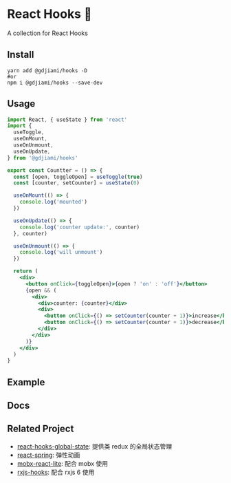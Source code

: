 # React Hooks 🚧

A collection for React Hooks

## Install

```shell
yarn add @gdjiami/hooks -D
#or
npm i @gdjiami/hooks --save-dev
```

## Usage

```jsx
import React, { useState } from 'react'
import {
  useToggle,
  useOnMount,
  useOnUnmount,
  useOnUpdate,
} from '@gdjiami/hooks'

export const Countter = () => {
  const [open, toggleOpen] = useToggle(true)
  const [counter, setCounter] = useState(0)

  useOnMount(() => {
    console.log('mounted')
  })

  useOnUpdate(() => {
    console.log('counter update:', counter)
  }, counter)

  useOnUnmount(() => {
    console.log('will unmount')
  })

  return (
    <div>
      <button onClick={toggleOpen}>{open ? 'on' : 'off'}</button>
      {open && (
        <div>
          <div>counter: {counter}</div>
          <div>
            <button onClick={() => setCounter(counter + 1)}>increase</button>
            <button onClick={() => setCounter(counter + 1)}>decrease</button>
          </div>
        </div>
      )}
    </div>
  )
}
```

## Example

## Docs

## Related Project

- [react-hooks-global-state](https://github.com/dai-shi/react-hooks-global-state): 提供类 redux 的全局状态管理
- [react-spring](https://github.com/react-spring/react-spring): 弹性动画
- [mobx-react-lite](https://github.com/mobxjs/mobx-react-lite): 配合 mobx 使用
- [rxjs-hooks](https://github.com/LeetCode-OpenSource/rxjs-hooks): 配合 rxjs 6 使用
